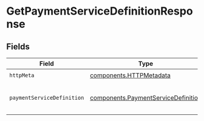 # GetPaymentServiceDefinitionResponse


## Fields

| Field                                                                                      | Type                                                                                       | Required                                                                                   | Description                                                                                |
| ------------------------------------------------------------------------------------------ | ------------------------------------------------------------------------------------------ | ------------------------------------------------------------------------------------------ | ------------------------------------------------------------------------------------------ |
| `httpMeta`                                                                                 | [components.HTTPMetadata](../../models/components/httpmetadata.md)                         | :heavy_check_mark:                                                                         | N/A                                                                                        |
| `paymentServiceDefinition`                                                                 | [components.PaymentServiceDefinition](../../models/components/paymentservicedefinition.md) | :heavy_minus_sign:                                                                         | Returns a payment service definition.                                                      |